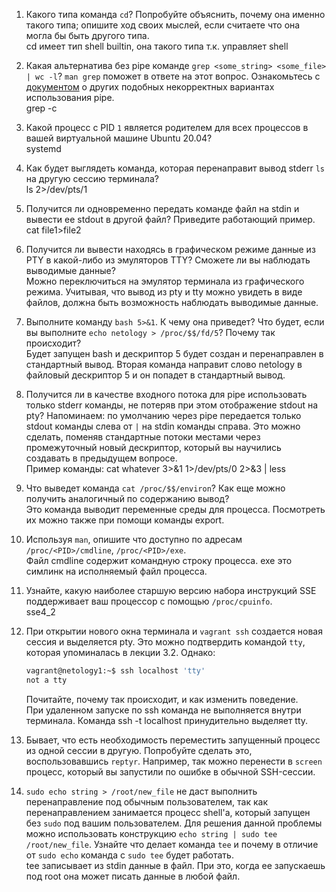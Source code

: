 
1. Какого типа команда `cd`? Попробуйте объяснить, почему она именно такого типа; опишите ход своих мыслей, если считаете что она могла бы быть другого типа.  
cd имеет тип shell builtin, она такого типа т.к. управляет shell 
1. Какая альтернатива без pipe команде `grep <some_string> <some_file> | wc -l`? `man grep` поможет в ответе на этот вопрос. Ознакомьтесь с [документом](http://www.smallo.ruhr.de/award.html) о других подобных некорректных вариантах использования pipe.  
grep -c 
1. Какой процесс с PID `1` является родителем для всех процессов в вашей виртуальной машине Ubuntu 20.04?  
systemd
1. Как будет выглядеть команда, которая перенаправит вывод stderr `ls` на другую сессию терминала?  
ls 2>/dev/pts/1
1. Получится ли одновременно передать команде файл на stdin и вывести ее stdout в другой файл? Приведите работающий пример.  
   cat file1>file2
1. Получится ли вывести находясь в графическом режиме данные из PTY в какой-либо из эмуляторов TTY? Сможете ли вы наблюдать выводимые данные?  
Можно переключиться на эмулятор терминала из графического режима. Учитывая, что вывод из pty и tty можно увидеть в виде файлов, должна быть возможность наблюдать выводимые данные.
1. Выполните команду `bash 5>&1`. К чему она приведет? Что будет, если вы выполните `echo netology > /proc/$$/fd/5`? Почему так происходит?  
   Будет запущен bash и дескриптор 5 будет создан и перенаправлен в стандартный вывод. Вторая команда направит слово netology в файловый дескриптор 5 и он попадет в стандартный вывод.
1. Получится ли в качестве входного потока для pipe использовать только stderr команды, не потеряв при этом отображение stdout на pty? Напоминаем: по умолчанию через pipe передается только stdout команды слева от `|` на stdin команды справа.
Это можно сделать, поменяв стандартные потоки местами через промежуточный новый дескриптор, который вы научились создавать в предыдущем вопросе.  
Пример команды: cat whatever 3>&1 1>/dev/pts/0 2>&3 | less
1. Что выведет команда `cat /proc/$$/environ`? Как еще можно получить аналогичный по содержанию вывод?  
   Это команда выводит переменные среды для процесса. Посмотреть их можно также при помощи команды export.
1. Используя `man`, опишите что доступно по адресам `/proc/<PID>/cmdline`, `/proc/<PID>/exe`.  
   Файл cmdline содержит командную строку процесса. exe это симлинк на исполняемый файл процесса.
1. Узнайте, какую наиболее старшую версию набора инструкций SSE поддерживает ваш процессор с помощью `/proc/cpuinfo`.  
   sse4_2
1. При открытии нового окна терминала и `vagrant ssh` создается новая сессия и выделяется pty. Это можно подтвердить командой `tty`, которая упоминалась в лекции 3.2. Однако:

    ```bash
	vagrant@netology1:~$ ssh localhost 'tty'
	not a tty
    ```

	Почитайте, почему так происходит, и как изменить поведение.  
   При удаленном запуске по ssh команда не выполняется внутри терминала. 
   Команда ssh -t localhost принудительно выделяет tty.   
1. Бывает, что есть необходимость переместить запущенный процесс из одной сессии в другую. Попробуйте сделать это, воспользовавшись `reptyr`. Например, так можно перенести в `screen` процесс, который вы запустили по ошибке в обычной SSH-сессии.  
   
1. `sudo echo string > /root/new_file` не даст выполнить перенаправление под обычным пользователем, так как перенаправлением занимается процесс shell'а, который запущен без `sudo` под вашим пользователем. Для решения данной проблемы можно использовать конструкцию `echo string | sudo tee /root/new_file`. Узнайте что делает команда `tee` и почему в отличие от `sudo echo` команда с `sudo tee` будет работать.  
tee записывает из stdin данные в файл. При это, когда ее запускаешь под root она может писать данные в любой файл.
